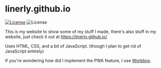 # linerly.github.io

<p>
    <a href="https://github.com/Linerly/linerly.github.io/blob/master/LICENSE"><img alt="License" src="https://img.shields.io/github/license/Linerly/linerly.github.io?style=flat"></a>
    <img alt="License" src="https://img.shields.io/endpoint?url=https://raw.githubusercontent.com/Linerly/status/master/api/website/uptime.json&style=flat">
</p>


This is my website to show some of my stuff I made, there's also stuff in my website, just check it out at https://linerly.github.io/

Uses HTML, CSS, and a bit of JavaScript. (though I plan to get rid of JavaScript entirely)

If you're wondering how did I implement the PWA feature, I use [Workbox](https://github.com/GoogleChrome/workbox).
